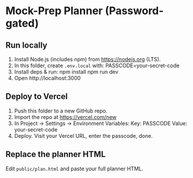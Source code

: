 # Mock-Prep Planner (Password-gated)

## Run locally
1) Install Node.js (includes npm) from https://nodejs.org (LTS).
2) In this folder, create `.env.local` with:
   PASSCODE=your-secret-code
3) Install deps & run:
   npm install
   npm run dev
4) Open http://localhost:3000

## Deploy to Vercel
1) Push this folder to a new GitHub repo.
2) Import the repo at https://vercel.com/new
3) In Project → Settings → Environment Variables:
     Key: PASSCODE   Value: your-secret-code
4) Deploy. Visit your Vercel URL, enter the passcode, done.

## Replace the planner HTML
Edit `public/plan.html` and paste your full planner HTML.
